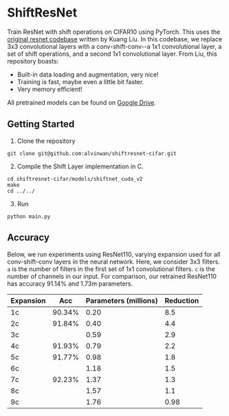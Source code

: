 # ShiftResNet

Train ResNet with shift operations on CIFAR10 using PyTorch. This uses the [original resnet codebase](https://github.com/kuangliu/pytorch-cifar.git) written by Kuang Liu. In this codebase, we replace 3x3 convolutional layers with a conv-shift-conv--a 1x1 convolutional layer, a set of shift operations, and a second 1x1 convolutional layer. From Liu, this repository boasts:

- Built-in data loading and augmentation, very nice!
- Training is fast, maybe even a little bit faster.
- Very memory efficient!

All pretrained models can be found on [Google Drive](https://drive.google.com/drive/u/1/folders/1SNKb2vJ7laHo0o40n0-OOUjc0kL6b7Yw).

## Getting Started

1. Clone the repository

```
git clone git@github.com:alvinwan/shiftresnet-cifar.git
```

2. Compile the Shift Layer implementation in C.
```
cd shiftresnet-cifar/models/shiftnet_cuda_v2
make
cd ../../
```
3. Run
```
python main.py
```
## Accuracy

Below, we run experiments using ResNet110, varying expansion used for all conv-shift-conv layers in the neural network. Here, we consider 3x3 filters. `a` is the number of filters in the first set of 1x1 convolutional filters. `c` is the number of channels in our input. For comparison, our retrained ResNet110 has accuracy 91.14% and 1.73m parameters.

| Expansion | Acc | Parameters (millions) | Reduction |
|-----------|-----|-----------------------|-----------|
| 1c | 90.34% | 0.20 | 8.5 |
| 2c | 91.84% | 0.40 | 4.4 |
| 3c | |  0.59 | 2.9 |
| 4c | 91.93% |  0.79 | 2.2 |
| 5c | 91.77% |  0.98 | 1.8 |
| 6c | |  1.18 | 1.5 |
| 7c | 92.23% |  1.37 | 1.3 |
| 8c | |  1.57 | 1.1 |
| 9c | |  1.76 | 0.98 |

